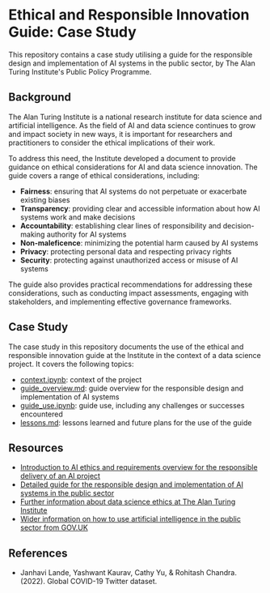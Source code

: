 # Ethical and Responsible Innovation Guide: Case Study
This repository contains a case study utilising a guide for the responsible design and implementation of AI systems in the public sector, by The Alan Turing Institute's Public Policy Programme.  

## Background
The Alan Turing Institute is a national research institute for data science and artificial intelligence. As the field of AI and data science continues to grow and impact society in new ways, it is important for researchers and practitioners to consider the ethical implications of their work.  

To address this need, the Institute developed a document to provide guidance on ethical considerations for AI and data science innovation.
The guide covers a range of ethical considerations, including:
- **Fairness**: ensuring that AI systems do not perpetuate or exacerbate existing biases  
- **Transparency**: providing clear and accessible information about how AI systems work and make decisions  
- **Accountability**: establishing clear lines of responsibility and decision-making authority for AI systems  
- **Non-maleficence**: minimizing the potential harm caused by AI systems  
- **Privacy**: protecting personal data and respecting privacy rights  
- **Security**: protecting against unauthorized access or misuse of AI systems  

The guide also provides practical recommendations for addressing these considerations, such as conducting impact assessments, engaging with stakeholders, and implementing effective governance frameworks.  

## Case Study
The case study in this repository documents the use of the ethical and responsible innovation guide at the Institute in the context of a data science project. It covers the following topics:
- [context.ipynb](https://github.com/aynsleybernard/ethical-ai/blob/main/case-study/context.ipynb): context of the project
- [guide_overview.md](https://github.com/aynsleybernard/ethical-ai/blob/main/case-study/guide_overview.md): guide overview for the responsible design and implementation of AI systems
- [guide_use.ipynb](https://github.com/aynsleybernard/ethical-ai/blob/main/case-study/guide_use.ipynb): guide use, including any challenges or successes encountered  
- [lessons.md](https://github.com/aynsleybernard/ethical-ai/blob/main/case-study/lessons.md): lessons learned and future plans for the use of the guide  

## Resources
- [Introduction to AI ethics and requirements overview for the responsible delivery of an AI project](https://www.gov.uk/guidance/understanding-artificial-intelligence-ethics-and-safety)  
- [Detailed guide for the responsible design and implementation of AI systems in the public sector](https://www.turing.ac.uk/sites/default/files/2019-06/understanding_artificial_intelligence_ethics_and_safety.pdf)  
- [Further information about data science ethics at The Alan Turing Institute](https://www.turing.ac.uk/research/research-areas/social-data-science/ethics)   
- [Wider information on how to use artificial intelligence in the public sector from GOV.UK](https://www.gov.uk/government/collections/a-guide-to-using-artificial-intelligence-in-the-public-sector)

## References
- Janhavi Lande, Yashwant Kaurav, Cathy Yu, & Rohitash Chandra. (2022). Global COVID-19 Twitter dataset.
